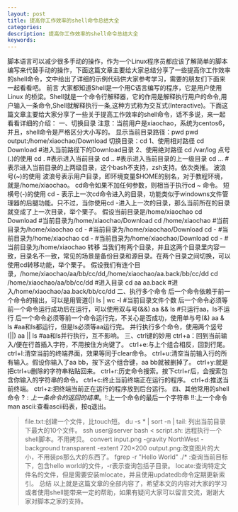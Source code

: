 ```yaml
---
layout: post
title: 提高你工作效率的shell命令总结大全
categories:
description: 提高你工作效率的shell命令总结大全
keywords:
---
```

脚本语言可以减少很多手动的操作，作为一个Linux程序员都应该了解简单的脚本编写来代替手动的操作，下面这篇文章主要给大家总结分享了一些提高你工作效率的shell命令，文中给出了详细的示例代码供大家参考学习，需要的朋友们下面来一起看看吧。
前言
大家都知道Shell是一个用C语言编写的程序，它是用户使用 Linux 的桥梁。Shell就是一个命令行解释器，它的作用是解释执行用户的命令,用户输入一条命令,Shell就解释执行一条,这种方式称为交互式(Interactive)。下面这篇文章主要给大家分享了一些关于提高工作效率的shell命令，话不多说，来一起看看详细的介绍：
一、切换目录
注意：当前用户是xiaochao，系统为centos6，并且，shell命令是严格区分大小写的。
显示当前目录路径：pwd
pwd
output:/home/xiaochao/Download
切换目录：cd
     1、使用相对路径
cd Download #进入当前路径下的Download目录
     2、使用绝对路径
cd /var/log
点号(.)的使用
cd . #表示进入当前目录
cd .. #表示进入当前目录的上一级目录
cd ... #表示进入当前目录的上两级目录，这个bash不支持，zsh支持。依次类推。
波浪号(~)的使用
波浪号表示用户目录，即环境变量$HOME的别名，对于教程环境，就是/home/xiaochao。
cd命令如果不加任何参数，则相当于执行cd ~ 命令。
短横号(-)的使用
cd - 表示上一次cd命令进入的目录，功能类似于windowns文件管理器的后腿功能。只不过，当你使用cd -进入上一次的目录，那么当前所在的目录就变成了上一次目录，举个栗子。
假设当前目录是/home/xiaochao
cd Download #当前目录为/home/xiaochao/Download
cd /home/xiaochao #当前目录为/home/xiaochao
cd - #当前目录为/home/xiaochao/Download
cd - #当前目录为/home/xiaochao
cd - #当前目录为/home/xiaochao/Download
cd - #当前目录为/home/xiaochao
转移
当我们有两个目录，并且这两个目录里内容一致，目录名不一致，常见的场景是备份目录和源目录。在两个目录之间切换，可以使用cd转移功能，举个栗子。
假设我们有连个目录，/home/xiaochao/aa/bb/cc/dd,/home/xiaochao/aa.back/bb/cc/dd
cd /home/xiaochao/aa/bb/cc/dd #进入目录
cd aa aa.back #进入/home/xiaochao/aa.back/bb/cc/dd
二、执行多个命令
后一个命令依赖于前一个命令的输出，可以是用管道(|)
ls | wc -l #当前目录文件个数
后一个命令必须等前一个命令运行成功后在运行，可以使用双与号(&&)
aa && ls #只运行aa，ls不运行
后一个命令必须等前一个命令运行完，不关心是否成功，使用单与号(&)
aa & ls #aa和ls都运行，但是ls必须等aa运行完。
并行执行多个命令，使用两个竖号(||)
aa || ls #aa和ls并行执行，互不影响。
三、ctrl键的妙用
ctrl+a：回到当前输入/便在行首插入字符，不用按住方向键了。
ctrl+e:与上个组合相反，回到行尾。
ctrl+l:清空当前的终端界面，效果等同于clear命令。
ctrl+u:清空当前输入行的所有输入。假设你输入了aa bb，按下这个组合键，aa bb就被删掉了。
ctrl+y:就是把ctrl+u删除的字符串粘贴回来。
ctrl+r:历史命令搜索。按下ctrl+r后，会搜索包含你输入的字符串的命令。
ctrl+c:终止当前终端正在运行的程序。
ctrl+d:推送当前终端。
ctrl+z:把终端当前正在运行的程序放到后台运行。
四、其他常用的shell命令
$?:上一条命令的返回的结果。
!$:上一个命令的最后一个字符串
!!:上一个命令
man ascii:查看ascii码表，按q退出。
>file.txt:创建一个文件，比touch短。
du -s * | sort -n | tail: 列出当前目录下最大的10个文件。
ssh user@server bash < script.sh: 远程执行一个shell脚本。不用拷贝。
convert input.png -gravity NorthWest -background transparent -extent 720×200 output.png:改变图片的大小，不用装ps那么大的东西了。
fgrep -r "Hello World" ./* :查询当前目标下，包含hello world的文件，-r表示查询包括子目录。
locate:查询特定文件名的文件，但是需要安装mlocate，并且使用updatedb命令定期更新索引。
总结
以上就是这篇文章的全部内容了，希望本文的内容对大家的学习或者使用shell能带来一定的帮助，如果有疑问大家可以留言交流，谢谢大家对脚本之家的支持。
